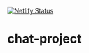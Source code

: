 [![Netlify Status](https://api.netlify.com/api/v1/badges/25f82266-6a4a-4305-9086-7cd24dbf32ac/deploy-status)](https://app.netlify.com/sites/festive-neumann-64f163/deploys)

# chat-project